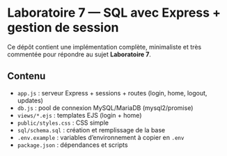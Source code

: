 # Laboratoire 7 — SQL avec Express + gestion de session

Ce dépôt contient une implémentation complète, minimaliste et très commentée pour répondre au sujet **Laboratoire 7**.

## Contenu

- `app.js` : serveur Express + sessions + routes (login, home, logout, updates)
- `db.js` : pool de connexion MySQL/MariaDB (mysql2/promise)
- `views/*.ejs` : templates EJS (login + home)
- `public/styles.css` : CSS simple
- `sql/schema.sql` : création et remplissage de la base
- `.env.example` : variables d’environnement à copier en `.env`
- `package.json` : dépendances et scripts
